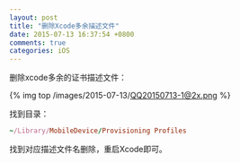 ```yaml
---
layout: post
title: "删除Xcode多余描述文件"
date: 2015-07-13 16:37:54 +0800
comments: true
categories: iOS
---
```


删除xcode多余的证书描述文件：

{% img top /images/2015-07-13/QQ20150713-1@2x.png %}

找到目录：

```ruby
~/Library/MobileDevice/Provisioning Profiles

```

找到对应描述文件名删除，重启Xcode即可。